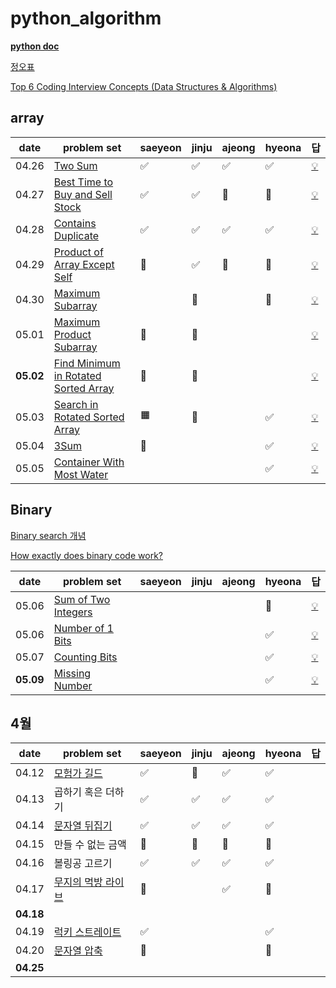 # python_algorithm

[**python doc**](https://docs.python.org/3/tutorial/index.html)

[정오표](https://github.com/ndb796/python-for-coding-test/blob/master/notice.md)

[Top 6 Coding Interview Concepts (Data Structures & Algorithms) ](https://youtu.be/ft0owvS5tQA?feature=shared)

## array
| date      | problem set                                                                           | saeyeon | jinju | ajeong | hyeona | 답 |
| --------- | ------------------------------------------------------------------------------------- | ------- | ----- | ------ | ------ | --|
|04.26 | [Two Sum](https://leetcode.com/problems/two-sum/)                                              |   ✅     |   ✅    |    ✅   |   ✅   | [💡](https://youtu.be/KLlXCFG5TnA)|
|04.27 | [Best Time to Buy and Sell Stock](https://leetcode.com/problems/best-time-to-buy-and-sell-stock/)   |    ✅    |    ✅   |   🔺   |   🔺   |[💡](https://youtu.be/1pkOgXD63yU) |
|04.28 | [Contains Duplicate](https://leetcode.com/problems/contains-duplicate/)                        |   ✅     |    ✅   |    ✅    |   ✅   |[💡](https://youtu.be/3OamzN90kPg) |
|04.29 | [Product of Array Except Self](https://leetcode.com/problems/product-of-array-except-self/)      |    🔺   |   ✅    |   🔺     |   🔺   | [💡](https://youtu.be/bNvIQI2wAjk)|
|04.30 | [Maximum Subarray](https://leetcode.com/problems/maximum-subarray/)                              |        |   🔺    |        |   🔺   |[💡](https://youtu.be/5WZl3MMT0Eg) |
|05.01 | [Maximum Product Subarray](https://leetcode.com/problems/maximum-product-subarray/)              |   🔺     |    🔺   |        |        |[💡](https://youtu.be/lXVy6YWFcRM) |
|**05.02** | [Find Minimum in Rotated Sorted Array](https://leetcode.com/problems/find-minimum-in-rotated-sorted-array/) |    🔺    |    🔺   |        |        | [💡](https://youtu.be/nIVW4P8b1VA)|
|05.03 | [Search in Rotated Sorted Array](https://leetcode.com/problems/search-in-rotated-sorted-array/) |  🟧     |    🔺   |        |   ✅   |[💡](https://youtu.be/U8XENwh8Oy8) |
|05.04 | [3Sum](https://leetcode.com/problems/3sum/)              |  🔺     |       |        |   ✅   |[💡](https://youtu.be/jzZsG8n2R9A) |
|05.05 | [Container With Most Water](https://leetcode.com/problems/container-with-most-water/)              |       |       |        |   ✅   |[💡](https://youtu.be/UuiTKBwPgAo) |

## Binary
[Binary search 개념](https://youtu.be/Ix-7qWQr_RE?feature=shared)

[How exactly does binary code work?](https://youtu.be/wgbV6DLVezo?feature=shared)

| date      | problem set                                                                           | saeyeon | jinju | ajeong | hyeona | 답 |
| --------- | ------------------------------------------------------------------------------------- | ------- | ----- | ------ | ------ | --|
|05.06 | [Sum of Two Integers](https://leetcode.com/problems/sum-of-two-integers/)              |       |       |        |   🔺   |[💡](https://youtu.be/gVUrDV4tZfY) |
|05.06 | [Number of 1 Bits](https://leetcode.com/problems/number-of-1-bits/)              |       |       |        |   ✅   |[💡](https://youtu.be/5Km3utixwZs) |
|05.07 | [Counting Bits](https://leetcode.com/problems/counting-bits/)              |       |       |        |   ✅   |[💡](https://youtu.be/RyBM56RIWrM) |
|**05.09** | [Missing Number](https://leetcode.com/problems/missing-number/)              |       |       |        |   ✅   |[💡](https://youtu.be/WnPLSRLSANE) |
## 4월

| date      | problem set                                                                           | saeyeon | jinju | ajeong | hyeona | 답 |
| --------- | ------------------------------------------------------------------------------------- | ------- | ----- | ------ | ------ | --|
| 04.12     | [모험가 길드](https://www.acmicpc.net/problem/25538)                                  | ✅      | 🔺    | ✅     |   ✅   |
| 04.13     | 곱하기 혹은 더하기                                                                    | ✅      | ✅    |  ✅     |   ✅   |
| 04.14     | [문자열 뒤집기](https://www.acmicpc.net/problem/1439)                                 | ✅      | ✅    |  ✅    |   ✅   |
| 04.15     | 만들 수 없는 금액                                                                     | 🔺      | 🔺    |  🔺    |   🔺   |
| 04.16     | 볼링공 고르기                                                                         | ✅      | ✅    | ✅     |   ✅    |
| 04.17     | [무지의 먹방 라이브](https://school.programmers.co.kr/learn/courses/30/lessons/42891) |    🔺     |       |  ✅     |   🔺   |
| **04.18** |                                                                                       |        |       |        |        |
|04.19| [럭키 스트레이트](https://www.acmicpc.net/problem/18406)                                         |     ✅     |       |        |   ✅   |
|04.20 | [문자열 압축](https://programmers.co.kr/learn/courses/30/lessons/60057)                        |    🔺     |       |        |   🔺   |
| **04.25** |                                                                                       |        |       |        |        |


